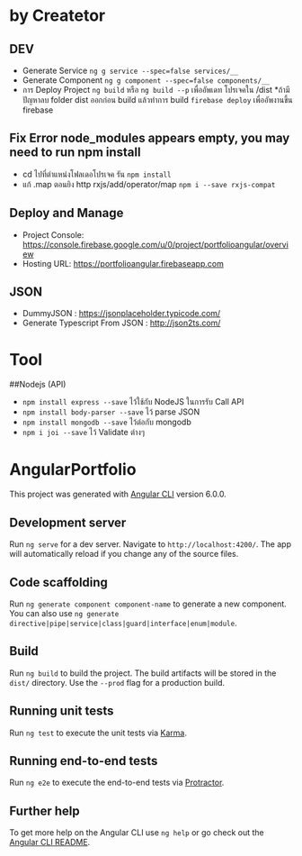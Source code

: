 # by Createtor

## DEV
- Generate Service `ng g service --spec=false services/__`
- Generate Component `ng g component --spec=false components/__`
- การ Deploy Project
    `ng build` หรือ `ng build --p` เพื่ออัพเดท โปรเจคใน /dist
    *ถ้ามีปัญหาลบ folder dist ออกก่อน build แล้วทำการ build
    `firebase deploy` เพื่ออัพงานขึ้น firebase

## Fix Error node_modules appears empty, you may need to run npm install
- cd ไปที่ตำแหน่งโฟลเดอโปรเจค รัน `npm install`
- แก้ .map ตอนยิง http rxjs/add/operator/map `npm i --save rxjs-compat`

## Deploy and Manage
- Project Console: https://console.firebase.google.com/u/0/project/portfolioangular/overview
- Hosting URL: https://portfolioangular.firebaseapp.com

## JSON
- DummyJSON : https://jsonplaceholder.typicode.com/
- Generate Typescript From JSON : http://json2ts.com/

# Tool
##Nodejs (API)
- `npm install express --save`      ไว้ใช้กับ NodeJS ในการรับ Call API
- `npm install body-parser --save`  ไว้ parse JSON
- `npm install mongodb --save`      ไว้ต่อกับ mongodb
- `npm i joi --save`                ไว้ Validate ต่างๆ

# 

# AngularPortfolio

This project was generated with [Angular CLI](https://github.com/angular/angular-cli) version 6.0.0.

## Development server

Run `ng serve` for a dev server. Navigate to `http://localhost:4200/`. The app will automatically reload if you change any of the source files.

## Code scaffolding

Run `ng generate component component-name` to generate a new component. You can also use `ng generate directive|pipe|service|class|guard|interface|enum|module`.

## Build

Run `ng build` to build the project. The build artifacts will be stored in the `dist/` directory. Use the `--prod` flag for a production build.

## Running unit tests

Run `ng test` to execute the unit tests via [Karma](https://karma-runner.github.io).

## Running end-to-end tests

Run `ng e2e` to execute the end-to-end tests via [Protractor](http://www.protractortest.org/).

## Further help

To get more help on the Angular CLI use `ng help` or go check out the [Angular CLI README](https://github.com/angular/angular-cli/blob/master/README.md).
